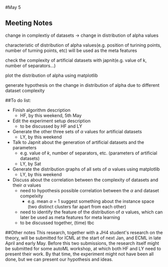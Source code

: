 #May 5
## Meeting Notes
change in complextiy of datasets -> change in distribution of alpha values  

characteristic of distribution of alpha values(e.g. position of turining points, number of turning points, etc) will be used as the meta features 

check the complexity of artificial datasets with japnit(e.g. value of k, number of separators...) 

plot the distribution of alpha using matplotlib 

generate hypothesis on the change in distribution of alpha due to different dataset complexity 


##To do list: 
* Finish algorithm description
   * HF, by this weekend, 5th May
* Edit the experiment setup description 
   * to be discussed by HF and LY 
* Generate the other three sets of $\alpha$ values for artificial datasets 
    * LY, by this weekend
* Talk to Japnit about the generation of artificial datasets and the parameters
    * e.g. value of $k$, number of separators, etc. (parameters of artificial datasets) 
    * LY, by Sat
* Generate the distribution graphs of all sets of $\alpha$ values using matplotlib 
    * LY, by this weekend
* Discuss about the correlation between the complexity of datasets and their $\alpha$ values 
    * need to hypothesis possible correlation between the $\alpha$ and dataset compelxity 
        * e.g. mean $\alpha$ = 1 suggest something about the instance space (two distinct clusters far apart from each other)
    * need to identify the feature of the distribution of $\alpha$ values, which can later be used as meta features for meta learning 
    * to be discussed together, (time) tbc


##Other notes
This research, together with a JH4 student's research on the theory, will be submitted for ICML at the start of next Jan, and ECML in late April and early May. Before this two submissions, the research itself might be submitted for some autoML workshop, at which both HF and LY need to present their work. By that time, the experiment might not have been all done, but we can present our hypothesis and ideas. 
